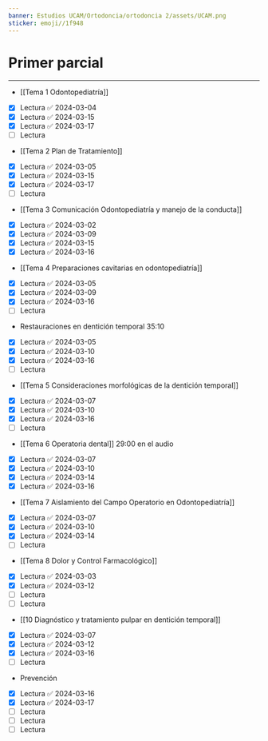 ```yaml
---
banner: Estudios UCAM/Ortodoncia/ortodoncia 2/assets/UCAM.png
sticker: emoji//1f948
---
```

# Primer parcial
___
- [[Tema 1 Odontopediatría]]
- [x] Lectura ✅ 2024-03-04
- [x] Lectura ✅ 2024-03-15
- [x] Lectura ✅ 2024-03-17
- [ ] Lectura 
- [[Tema 2 Plan de Tratamiento]]
- [x] Lectura ✅ 2024-03-05
- [x] Lectura ✅ 2024-03-15
- [x] Lectura ✅ 2024-03-17
- [ ] Lectura 
- [[Tema 3 Comunicación Odontopediatría y manejo de la conducta]]
- [x] Lectura ✅ 2024-03-02
- [x] Lectura ✅ 2024-03-09
- [x] Lectura ✅ 2024-03-15
- [x] Lectura ✅ 2024-03-16
- [[Tema 4 Preparaciones cavitarias en odontopediatría]]
- [x] Lectura ✅ 2024-03-05
- [x] Lectura ✅ 2024-03-09
- [x] Lectura ✅ 2024-03-16
- [ ] Lectura 
- Restauraciones en dentición temporal 35:10
- [x] Lectura ✅ 2024-03-05
- [x] Lectura ✅ 2024-03-10
- [x] Lectura ✅ 2024-03-16
- [ ] Lectura 
- [[Tema 5 Consideraciones morfológicas de la dentición temporal]]
- [x] Lectura ✅ 2024-03-07
- [x] Lectura ✅ 2024-03-10
- [x] Lectura ✅ 2024-03-16
- [ ] Lectura 
- [[Tema 6 Operatoria dental]] 29:00 en el audio
- [x] Lectura ✅ 2024-03-07
- [x] Lectura ✅ 2024-03-10
- [x] Lectura ✅ 2024-03-14
- [x] Lectura ✅ 2024-03-16
- [[Tema 7 Aislamiento del Campo Operatorio en Odontopediatría]]
- [x] Lectura ✅ 2024-03-07
- [x] Lectura ✅ 2024-03-10
- [x] Lectura ✅ 2024-03-14
- [ ] Lectura 
- [[Tema 8 Dolor y Control Farmacológico]]
- [x] Lectura ✅ 2024-03-03
- [x] Lectura ✅ 2024-03-12
- [ ] Lectura
- [ ] Lectura 
- [[10 Diagnóstico y tratamiento pulpar en dentición temporal]]
- [x] Lectura ✅ 2024-03-07
- [x] Lectura ✅ 2024-03-12
- [x] Lectura ✅ 2024-03-16
- [ ] Lectura
- Prevención
- [x] Lectura ✅ 2024-03-16
- [x] Lectura ✅ 2024-03-17
- [ ] Lectura
- [ ] Lectura
- [ ] Lectura